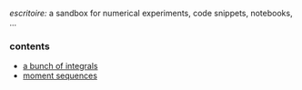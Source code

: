 *escritoire:* a sandbox for numerical experiments, code snippets, notebooks, ...

### contents

- [a bunch of integrals](https://gist.github.com/mforets/e82a3de96a17bc80a4a22ad787bdd104)
- [moment sequences](http://nbviewer.jupyter.org/github/mforets/escritoire/blob/ef1a5438225947096d3c24111b134457c98d007d/analysis/moment_sequences.ipynb)
